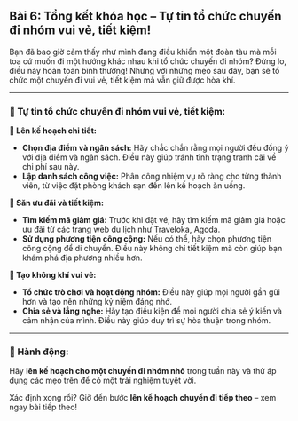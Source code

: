 ## Bài 6: Tổng kết khóa học – Tự tin tổ chức chuyến đi nhóm vui vẻ, tiết kiệm!

Bạn đã bao giờ cảm thấy như mình đang điều khiển một đoàn tàu mà mỗi toa cứ muốn đi một hướng khác nhau khi tổ chức chuyến đi nhóm? Đừng lo, điều này hoàn toàn bình thường! Nhưng với những mẹo sau đây, bạn sẽ tổ chức một chuyến đi vui vẻ, tiết kiệm mà vẫn giữ được hòa khí.

---

### 📌 Tự tin tổ chức chuyến đi nhóm vui vẻ, tiết kiệm:

**🔹 Lên kế hoạch chi tiết:**
- **Chọn địa điểm và ngân sách:** Hãy chắc chắn rằng mọi người đều đồng ý với địa điểm và ngân sách. Điều này giúp tránh tình trạng tranh cãi về chi phí sau này.
- **Lập danh sách công việc:** Phân công nhiệm vụ rõ ràng cho từng thành viên, từ việc đặt phòng khách sạn đến lên kế hoạch ăn uống.

**🔹 Săn ưu đãi và tiết kiệm:**
- **Tìm kiếm mã giảm giá:** Trước khi đặt vé, hãy tìm kiếm mã giảm giá hoặc ưu đãi từ các trang web du lịch như Traveloka, Agoda.
- **Sử dụng phương tiện công cộng:** Nếu có thể, hãy chọn phương tiện công cộng để di chuyển. Điều này không chỉ tiết kiệm mà còn giúp bạn khám phá địa phương nhiều hơn.

**🔹 Tạo không khí vui vẻ:**
- **Tổ chức trò chơi và hoạt động nhóm:** Điều này giúp mọi người gần gũi hơn và tạo nên những kỷ niệm đáng nhớ.
- **Chia sẻ và lắng nghe:** Hãy tạo điều kiện để mọi người chia sẻ ý kiến và cảm nhận của mình. Điều này giúp duy trì sự hòa thuận trong nhóm.

---

### 🚀 Hành động:

Hãy **lên kế hoạch cho một chuyến đi nhóm nhỏ** trong tuần này và thử áp dụng các mẹo trên để có một trải nghiệm tuyệt vời.

Xác định xong rồi? Giờ đến bước **lên kế hoạch chuyến đi tiếp theo** – xem ngay bài tiếp theo!